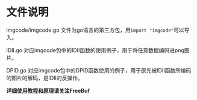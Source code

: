 # 文件说明

imgcode/imgcode.go 
  文件为go语言的第三方包，用`import "imgcode"`可以导入。
 
IDII.go
  对应imgcode包中的IDII函数的使用例子，用于将任意数据编码进png图片。

DPID.go
  对应imgcode包中的DPID函数使用的例子，用于原先被IDII函数所编码的图片的解码，是IDII的反操作。
  

**详细使用教程和原理请关注FreeBuf**
